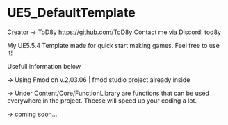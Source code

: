 # UE5_DefaultTemplate
Creator -> ToD8y https://github.com/ToD8y
Contact me via Discord: tod8y

My UE5.5.4 Template made for quick start making games.
Feel free to use it!

Usefull information below

-> Using Fmod on v.2.03.06 | fmod studio project already inside 

-> Under Content/Core/FunctionLibrary are functions that can be used everywhere in the project.
Theese will speed up your coding a lot.

-> coming soon...
